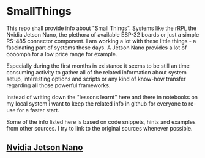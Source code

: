 # SmallThings


This repo shall provide info about "Small Things". Systems like the
rRPi, the Nvidia Jetson Nano, the plethora of available ESP-32 boards or
just a simple RS-485 connector component. I am working a lot with these
little things - a fascinating part of systems these days. A Jetson Nano
provides a lot of oooomph for a low price range for example.

Especially during the first months in existance it seems to be still an
time consuming activity to gather all of the related information about
system setup, interesting options and scripts or any kind of know-how
transfer regarding all those powerful frameworks.
 
Instead of writing down the "lessons learnt" here and there in notebooks
on my local system i want to keep the related info in github for
everyone to re-use for a faster start.

Some of the info listed here is based on code snippets, hints and
examples from other sources. I try to link to the original sources
whenever possible.
 
##  [Nvidia Jetson Nano](./boards/jetson-nano.md)
                      